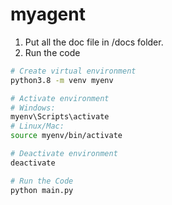# myagent

1. Put all the doc file in /docs folder.
2. Run the code

```sh
# Create virtual environment
python3.8 -m venv myenv

# Activate environment
# Windows:
myenv\Scripts\activate
# Linux/Mac:
source myenv/bin/activate

# Deactivate environment
deactivate

# Run the Code
python main.py
```